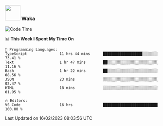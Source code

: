 ### <img src="https://media.giphy.com/media/VgCDAzcKvsR6OM0uWg/giphy.gif" width="50"> Waka

  <!--START_SECTION:waka-->
![Code Time](http://img.shields.io/badge/Code%20Time-1%2C269%20hrs%2055%20mins-blue)

📊 **This Week I Spent My Time On** 

```text
💬 Programming Languages: 
TypeScript               11 hrs 44 mins      ██████████████████░░░░░░░   73.41 % 
Text                     1 hr 47 mins        ██░░░░░░░░░░░░░░░░░░░░░░░   11.16 % 
Bash                     1 hr 22 mins        ██░░░░░░░░░░░░░░░░░░░░░░░   08.56 % 
JSON                     23 mins             ░░░░░░░░░░░░░░░░░░░░░░░░░   02.47 % 
HTML                     18 mins             ░░░░░░░░░░░░░░░░░░░░░░░░░   01.95 % 

🔥 Editors: 
VS Code                  16 hrs              █████████████████████████   100.00 % 

```


 Last Updated on 16/02/2023 08:03:56 UTC
<!--END_SECTION:waka-->
